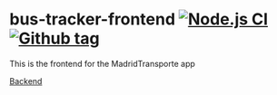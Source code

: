 # bus-tracker-frontend [![Node.js CI](https://github.com/xBaank/bus-tracker-front/actions/workflows/node.js.yml/badge.svg)](https://github.com/xBaank/bus-tracker-front/actions/workflows/node.js.yml) [![Github tag](https://badgen.net/github/tag/xBaank/bus-tracker-front)](https://github.com/xBaank/bus-tracker-front/tags)
This is the frontend for the MadridTransporte app

[Backend](https://github.com/xBaank/bus-tracker-back)

